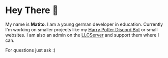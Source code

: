 # Hey There 👋

My name is **Matito**. I am a young german developer in education.
Currently I'm working on smaller projects like my [Harry Potter Discord Bot](https://github.com/MatitoDA/matitos-hpbot "Harry Potter Discord Bot") or small websites.
I am also an admin on the [LLCServer](https://github.com/LamaLinuxCraftServer "LLCServer") and support them where I can.

For questions just ask :)
